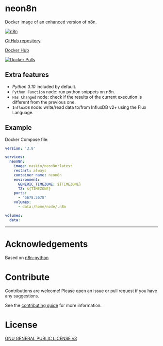 # neon8n

Docker image of an enhanced version of n8n.

[![n8n](https://github.com/naskio/neon8n/blob/main/assets/n8n-logo.png?raw=true)](https://nask.io)

[GitHub repository](https://github.com/naskio/neon8n)

[Docker Hub](https://hub.docker.com/r/naskio/neon8n/)

[![Docker Pulls](https://img.shields.io/docker/pulls/naskio/neon8n.svg?style=for-the-badge)](https://hub.docker.com/r/naskio/neon8n)

## Extra features

- *Python 3.10* included by default.
- `Python Function` node: run python snippets on n8n.
- `Has Changed` node: check if the results of the current execution is different from the previous one.
- `InfluxDB` node: write/read data to/from InfluxDB v2+ using the Flux Language.

## Example

Docker Compose file:

```yaml
version: '3.8'

services:
  neon8n:
    image: naskio/neon8n:latest
    restart: always
    container_name: neon8n
    environment:
      GENERIC_TIMEZONE: ${TIMEZONE}
      TZ: ${TIMEZONE}
    ports:
      - "5678:5678"
    volumes:
      - data:/home/node/.n8n

volumes:
  data:
```

-----------------------------------------------------

# Acknowledgements

Based on [n8n-python](https://github.com/naskio/docker-n8n-python)

# Contribute

Contributions are welcome! Please open an issue or pull request if you have any suggestions.

See the [contributing guide](./CONTRIBUTING.md) for more information.

# License

[GNU GENERAL PUBLIC LICENSE v3](./LICENSE)
